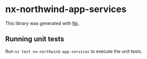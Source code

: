 # nx-northwind-app-services

This library was generated with [Nx](https://nx.dev).

## Running unit tests

Run `nx test nx-northwind-app-services` to execute the unit tests.
